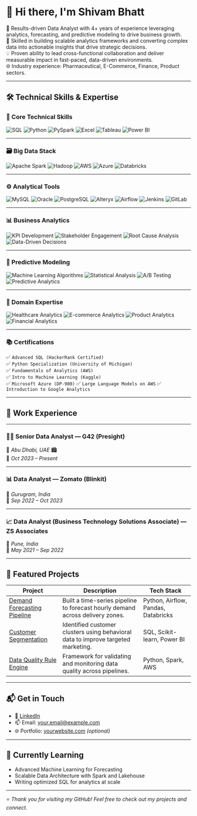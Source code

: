 # 👋 Hi there, I'm Shivam Bhatt

🎯 Results-driven Data Analyst with 4+ years of experience leveraging analytics, forecasting, and predictive modeling to drive business growth.<br>
🔧 Skilled in building scalable analytics frameworks and converting complex data into actionable insights that drive strategic decisions.<br>
💡 Proven ability to lead cross-functional collaboration and deliver measurable impact in fast-paced, data-driven environments.<br>
🌐 Industry experience: Pharmaceutical, E-Commerce, Finance, Product sectors.

---

## 🛠️ Technical Skills & Expertise

### 🧠 Core Technical Skills  
![SQL](https://img.shields.io/badge/SQL-336791?style=for-the-badge&logo=mysql&logoColor=white)
![Python](https://img.shields.io/badge/Python-3776AB?style=for-the-badge&logo=python&logoColor=white)
![PySpark](https://img.shields.io/badge/PySpark-E25A1C?style=for-the-badge&logo=apachespark&logoColor=white)
![Excel](https://img.shields.io/badge/Excel-217346?style=for-the-badge&logo=microsoft-excel&logoColor=white)
![Tableau](https://img.shields.io/badge/Tableau-E97627?style=for-the-badge&logo=tableau&logoColor=white)
![Power BI](https://img.shields.io/badge/Power%20BI-F2C811?style=for-the-badge&logo=powerbi&logoColor=black)

---

### 🗃️ Big Data Stack  
![Apache Spark](https://img.shields.io/badge/Spark-FCA121?style=for-the-badge&logo=apachespark&logoColor=black)
![Hadoop](https://img.shields.io/badge/Hadoop-66CCFF?style=for-the-badge&logo=apachehadoop&logoColor=black)
![AWS](https://img.shields.io/badge/AWS-232F3E?style=for-the-badge&logo=amazonaws&logoColor=white)
![Azure](https://img.shields.io/badge/Azure-0089D6?style=for-the-badge&logo=microsoftazure&logoColor=white)
![Databricks](https://img.shields.io/badge/Databricks-E87722?style=for-the-badge&logo=databricks&logoColor=white)

---

### ⚙️ Analytical Tools  
![MySQL](https://img.shields.io/badge/MySQL-005C84?style=for-the-badge&logo=mysql&logoColor=white)
![Oracle](https://img.shields.io/badge/Oracle-F80000?style=for-the-badge&logo=oracle&logoColor=white)
![PostgreSQL](https://img.shields.io/badge/PostgreSQL-336791?style=for-the-badge&logo=postgresql&logoColor=white)
![Alteryx](https://img.shields.io/badge/Alteryx-003C71?style=for-the-badge&logo=alteryx&logoColor=white)
![Airflow](https://img.shields.io/badge/Airflow-017CEE?style=for-the-badge&logo=apacheairflow&logoColor=white)
![Jenkins](https://img.shields.io/badge/Jenkins-D24939?style=for-the-badge&logo=jenkins&logoColor=white)
![GitLab](https://img.shields.io/badge/GitLab-FC6D26?style=for-the-badge&logo=gitlab&logoColor=white)

---

### 📊 Business Analytics  
![KPI Development](https://img.shields.io/badge/KPI%20Development-4b0082?style=for-the-badge&logo=data&logoColor=white)
![Stakeholder Engagement](https://img.shields.io/badge/Stakeholder%20Engagement-da70d6?style=for-the-badge&logo=Handshake&logoColor=white)
![Root Cause Analysis](https://img.shields.io/badge/Root%20Cause%20Analysis-20b2aa?style=for-the-badge&logo=bugcrowd&logoColor=white)
![Data-Driven Decisions](https://img.shields.io/badge/Data--Driven%20Decisions-8a2be2?style=for-the-badge&logo=GoogleAnalytics&logoColor=white)

---

### 🤖 Predictive Modeling  
![Machine Learning Algorithms](https://img.shields.io/badge/Machine%20Learning%20Algorithms-ff4500?style=for-the-badge&logo=Tensorflow&logoColor=white)
![Statistical Analysis](https://img.shields.io/badge/Statistical%20Analysis-00ced1?style=for-the-badge&logo=r&logoColor=white)
![A/B Testing](https://img.shields.io/badge/A%2FB%20Testing-ff69b4?style=for-the-badge&logo=Flask&logoColor=white)
![Predictive Analytics](https://img.shields.io/badge/Predictive%20Analytics-7fff00?style=for-the-badge&logo=scikitlearn&logoColor=black)

---

### 🧭 Domain Expertise  
![Healthcare Analytics](https://img.shields.io/badge/Healthcare%20Analytics-d2691e?style=for-the-badge&logo=medrt&logoColor=white)
![E-commerce Analytics](https://img.shields.io/badge/E--commerce%20Analytics-1e90ff?style=for-the-badge&logo=Shopify&logoColor=white)
![Product Analytics](https://img.shields.io/badge/Product%20Analytics-ff6347?style=for-the-badge&logo=ProductHunt&logoColor=white)
![Financial Analytics](https://img.shields.io/badge/Financial%20Analytics-228b22?style=for-the-badge&logo=PayPal&logoColor=white)

---

### 📚 Certifications  
✅ `Advanced SQL (HackerRank Certified)`  
✅ `Python Specialization (University of Michigan)`  
✅ `Fundamentals of Analytics (AWS)`  
✅ `Intro to Machine Learning (Kaggle)`  
✅ `Microsoft Azure (DP-900)`
✅ `Large Language Models on AWS`
✅ `Introduction to Google Analytics `

---

## 💼 Work Experience

---

### 🧑‍💼 **Senior Data Analyst** — G42 (Presight)  
📍 *Abu Dhabi, UAE* 🏙️  
📅 *Oct 2023 – Present*

---

### 📊 **Data Analyst** — Zomato (Blinkit)  
📍 *Gurugram, India*  
📅 *Sep 2022 – Oct 2023*

---

### 📈 **Data Analyst (Business Technology Solutions Associate)** — ZS Associates  
📍 *Pune, India*  
📅 *May 2021 – Sep 2022*


---

## 📌 Featured Projects

| Project | Description | Tech Stack |
|--------|-------------|------------|
| [Demand Forecasting Pipeline](https://github.com/your-username/demand-forecasting-pipeline) | Built a time-series pipeline to forecast hourly demand across delivery zones. | Python, Airflow, Pandas, Databricks |
| [Customer Segmentation](https://github.com/your-username/customer-segmentation) | Identified customer clusters using behavioral data to improve targeted marketing. | SQL, Scikit-learn, Power BI |
| [Data Quality Rule Engine](https://github.com/your-username/data-quality-rule-engine) | Framework for validating and monitoring data quality across pipelines. | Python, Spark, AWS |

---

## 📬 Get in Touch

- 💼 [LinkedIn](https://www.linkedin.com/in/your-name/)
- 📫 Email: your.email@example.com
- 🌐 Portfolio: [yourwebsite.com](https://yourwebsite.com) *(optional)*

---

## 🧠 Currently Learning

- Advanced Machine Learning for Forecasting  
- Scalable Data Architecture with Spark and Lakehouse  
- Writing optimized SQL for analytics at scale

---

⭐️ *Thank you for visiting my GitHub! Feel free to check out my projects and connect.*

